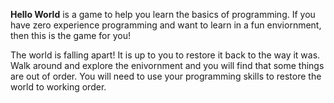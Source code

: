 **Hello World** is a game to help you learn the basics of programming. If you have zero experience programming and want to learn in a fun enviornment, then this is the game for you! 

The world is falling apart! It is up to you to restore it back to the way it was. Walk around and explore the enivornment and you will find that some things are out of order. You will need to use your programming skills to restore the world to working order. 